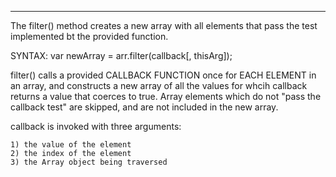 ***
The filter() method creates a new array with all elements that pass the test implemented bt the provided function.

SYNTAX:
var newArray = arr.filter(callback[, thisArg]);

filter() calls a provided CALLBACK FUNCTION once for EACH ELEMENT in an array, and constructs a new array of all the values for whcih callback returns a value that coerces to true. Array elements which do not "pass the callback test" are skipped, and are not included in the new array.

callback is invoked with three arguments:

    1) the value of the element
    2) the index of the element
    3) the Array object being traversed